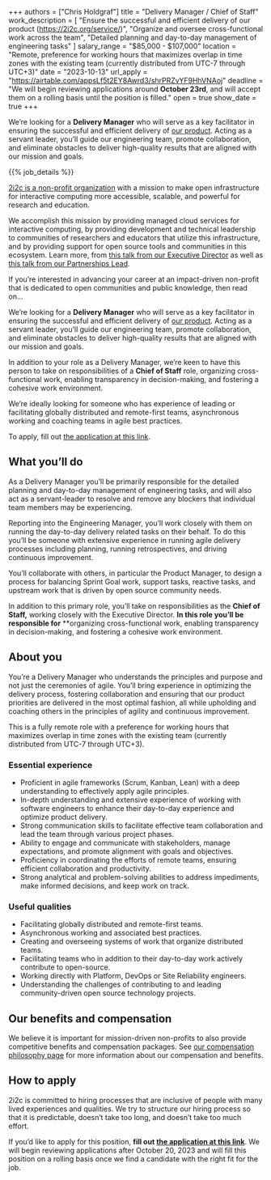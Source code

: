 +++
authors =  ["Chris Holdgraf"]
title = "Delivery Manager / Chief of Staff"
work_description = [
  "Ensure the successful and efficient delivery of our product (https://2i2c.org/service/)",
  "Organize and oversee cross-functional work across the team",
  "Detailed planning and day-to-day management of engineering tasks"
]
salary_range = "$85,000 - $107,000"
location = "Remote, preference for working hours that maximizes overlap in time zones with the existing team (currently distributed from UTC-7 through UTC+3)"
date = "2023-10-13"
url_apply = "https://airtable.com/appsLf5t2EY8Awrd3/shrPRZvYF9HhVNAoj"
deadline = "We will begin reviewing applications around **October 23rd**, and will accept them on a rolling basis until the position is filled."
open = true
show_date = true
+++

We’re looking for a **Delivery Manager** who will serve as a key facilitator in ensuring the successful and efficient delivery of [our product](https://2i2c.org/service/). Acting as a servant leader, you’ll guide our engineering team, promote collaboration, and eliminate obstacles to deliver high-quality results that are aligned with our mission and goals.

<!-- Defined in layouts/shortcodes/job_details.html -->
{{% job_details %}}

[2i2c is a non-profit organization](https://2i2c.org/about/) with a mission to make open infrastructure for interactive computing more accessible, scalable, and powerful for research and education.

We accomplish this mission by providing managed cloud services for interactive computing, by providing development and technical leadership to communities of researchers and educators that utilize this infrastructure, and by providing support for open source tools and communities in this ecosystem.
Learn more, from [this talk from our Executive Director](https://www.youtube.com/watch?v=coKoUoUzLPk) as well as [this talk from our Partnerships Lead](https://www.youtube.com/watch?v=SHUSoXgRAho).

If you’re interested in advancing your career at an impact-driven non-profit that is dedicated to open communities and public knowledge, then read on…

We’re looking for a **Delivery Manager** who will serve as a key facilitator in ensuring the successful and efficient delivery of [our product](https://2i2c.org/service/).
Acting as a servant leader, you’ll guide our engineering team, promote collaboration, and eliminate obstacles to deliver high-quality results that are aligned with our mission and goals.

In addition to your role as a Delivery Manager, we’re keen to have this person to take on responsibilities of a **Chief of Staff** role, organizing cross-functional work, enabling transparency in decision-making, and fostering a cohesive work environment.

We’re ideally looking for someone who has experience of leading or facilitating globally distributed and remote-first teams, asynchronous working and coaching teams in agile best practices.

To apply, fill out [the application at this link](https://airtable.com/appsLf5t2EY8Awrd3/shrPRZvYF9HhVNAoj).

## What you’ll do

As a Delivery Manager you’ll be primarily responsible for the detailed planning and day-to-day management of engineering tasks, and will also act as a servant-leader to resolve and remove any blockers that individual team members may be experiencing.

Reporting into the Engineering Manager, you’ll work closely with them on running the day-to-day delivery related tasks on their behalf. To do this you’ll be someone with extensive experience in running agile delivery processes including planning, running retrospectives, and driving continuous improvement. 

You’ll collaborate with others, in particular the Product Manager, to design a process for balancing Sprint Goal work, support tasks, reactive tasks, and upstream work that is driven by open source community needs.

In addition to this primary role, you’ll take on responsibilities as the **Chief of Staff,** working closely with the Executive Director. **In this role you’ll be responsible for** **organizing cross-functional work, enabling transparency in decision-making, and fostering a cohesive work environment.


## About you

You’re a Delivery Manager who understands the principles and purpose and not just the ceremonies of agile. You’ll bring experience in optimizing the delivery process, fostering collaboration and ensuring that our product priorities are delivered in the most optimal fashion, all while upholding and coaching others in the principles of agility and continuous improvement.

This is a fully remote role with a preference for working hours that maximizes overlap in time zones with the existing team (currently distributed from UTC-7 through UTC+3).


### Essential experience

* Proficient in agile frameworks (Scrum, Kanban, Lean) with a deep understanding to effectively apply agile principles.
* In-depth understanding and extensive experience of working with software engineers to enhance their day-to-day experience and optimize product delivery.
* Strong communication skills to facilitate effective team collaboration and lead the team through various project phases.
* Ability to engage and communicate with stakeholders, manage expectations, and promote alignment with goals and objectives.
* Proficiency in coordinating the efforts of remote teams, ensuring efficient collaboration and productivity.
* Strong analytical and problem-solving abilities to address impediments, make informed decisions, and keep work on track.


### Useful qualities

* Facilitating globally distributed and remote-first teams.
* Asynchronous working and associated best practices.
* Creating and overseeing systems of work that organize distributed teams.
* Facilitating teams who in addition to their day-to-day work actively contribute to open-source.
* Working directly with Platform, DevOps or Site Reliability engineers.
* Understanding the challenges of contributing to and leading community-driven open source technology projects.

## Our benefits and compensation

We believe it is important for mission-driven non-profits to also provide competitive benefits and compensation packages.
See [our compensation philosophy page](https://2i2c.org/jobs/#our-compensation-philosophy) for more information about our compensation and benefits.

## How to apply

2i2c is committed to hiring processes that are inclusive of people with many lived experiences and qualities.
We try to structure our hiring process so that it is predictable, doesn’t take too long, and doesn’t take too much effort.

If you’d like to apply for this position, **fill out [the application at this link](https://airtable.com/appsLf5t2EY8Awrd3/shrPRZvYF9HhVNAoj)**.
We will begin reviewing applications after October 20, 2023 and will fill this position on a rolling basis once we find a candidate with the right fit for the job.
